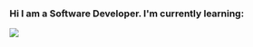 ### Hi I am a Software Developer. I'm currently learning: <br>
<strong><code><img src="https://www.google.com/imgres?imgurl=https%3A%2F%2Fw7.pngwing.com%2Fpngs%2F840%2F443%2Fpng-transparent-html-5-logo-web-development-html-css3-canvas-element-web-design-w3c-html5-logo-miscellaneous-text-orange-thumbnail.png&tbnid=oR5TRKLJk6PCMM&vet=12ahUKEwjw5Lel46P-AhWYvyoKHZJ7APEQMygQegUIARDcAQ..i&imgrefurl=https%3A%2F%2Fwww.pngwing.com%2Fen%2Fsearch%3Fq%3DHTML&docid=h2utVDNogAiYXM&w=360&h=360&q=HTML%20logo&ved=2ahUKEwjw5Lel46P-AhWYvyoKHZJ7APEQMygQegUIARDcAQ"/></code></strong>
